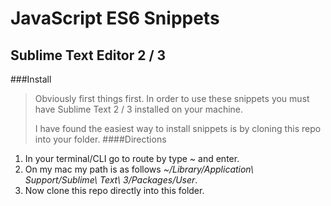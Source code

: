 JavaScript ES6 Snippets
=========================
Sublime Text Editor 2 / 3
------------------------- 
###Install
>Obviously first things first. In order to use these snippets you must have Sublime Text 2 / 3 installed on your machine.
>
>I have found the easiest way to install snippets is by cloning this repo into your folder. 
####Directions
1. In your terminal/CLI go to route by type *~* and enter. 
2. On my mac my path is as follows *~/Library/Application\ Support/Sublime\ Text\ 3/Packages/User*.
3. Now clone this repo directly into this folder. 
